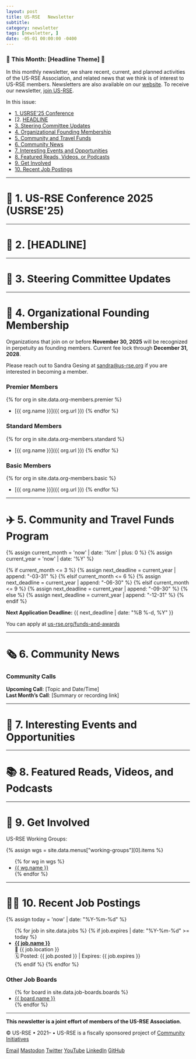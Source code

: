 ```yaml
---
layout: post
title: US-RSE   Newsletter
subtitle:  
category: newsletter
tags: [newsletter, ]
date: -05-01 00:00:00 -0400
---
```


<a name="top"></a>

### 💜 This Month: [Headline Theme] 💜

In this monthly newsletter, we share recent, current, and planned activities of the US-RSE Association, and related news that we think is of interest to US-RSE members. Newsletters are also available on our [website](https://us-rse.org/newsletters/). To receive our newsletter, [join US-RSE](https://us-rse.org/join/).

In this issue:
* [1. USRSE'25 Conference](#conference2025)
* [2. [HEADLINE](#headline)
* [3. Steering Committee Updates](#sc-update)
* [4. Organizational Founding Membership](#orgmember)
* [5. Community and Travel Funds](#community-funds)
* [6. Community News](#news)
* [7. Interesting Events and Opportunities](#events)
* [8. Featured Reads, Videos, or Podcasts](#reads)
* [9. Get Involved](#involved)
* [10. Recent Job Postings](#jobs)

-----------------

<a name="conference2025"></a>
# 🔔 **1. US-RSE Conference 2025 (USRSE'25)**

<!-- Update with current announcements -->

-----------------

<a name="headline"></a>
# 💟 **2. [HEADLINE]**

<!-- Monthly headline/highlight -->

-----------------

<a name="sc-update"></a>
# 🛞 **3. Steering Committee Updates**

<!-- Key SC activities, decisions, funding news -->

-----------------

<a name="orgmember"></a>
# 🤝 **4. Organizational Founding Membership**

Organizations that join on or before **November 30, 2025** will be recognized in perpetuity as founding members. Current fee lock through **December 31, 2028**.

Please reach out to Sandra Gesing at [sandra@us-rse.org](mailto:sandra@us-rse.org) if you are interested in becoming a member.

### Premier Members
{% for org in site.data.org-members.premier %}
- [{{ org.name }}]({{ org.url }})
{% endfor %}

### Standard Members
{% for org in site.data.org-members.standard %}
- [{{ org.name }}]({{ org.url }})
{% endfor %}

### Basic Members
{% for org in site.data.org-members.basic %}
- [{{ org.name }}]({{ org.url }})
{% endfor %}

-----------------

<a name="community-funds"></a>
# ✈️ **5. Community and Travel Funds Program**

{% assign current_month = 'now' | date: '%m' | plus: 0 %}
{% assign current_year = 'now' | date: '%Y' %}

{% if current_month <= 3 %}
  {% assign next_deadline = current_year | append: "-03-31" %}
{% elsif current_month <= 6 %}
  {% assign next_deadline = current_year | append: "-06-30" %}
{% elsif current_month <= 9 %}
  {% assign next_deadline = current_year | append: "-09-30" %}
{% else %}
  {% assign next_deadline = current_year | append: "-12-31" %}
{% endif %}

<div class="alert alert-primary" role="alert">
  <strong>Next Application Deadline:</strong> {{ next_deadline | date: "%B %-d, %Y" }}
</div>

You can apply at [us-rse.org/funds-and-awards](https://us-rse.org/funds-and-awards/)

-----------------

<a name="news"></a>
# 🗞️ **6. Community News**

### **Community Calls**

**Upcoming Call**: [Topic and Date/Time]  
**Last Month’s Call**: [Summary or recording link]

-----------------

<a name="events"></a>
# 👀 **7. Interesting Events and Opportunities**

<!-- Include {% include event-box.html %} or opportunity-box -->

-----------------

<a name="reads"></a>
# 📚 **8. Featured Reads, Videos, and Podcasts**

<!-- Add new articles, papers, or podcast highlights -->

-----------------

<a name="involved"></a>
# 🏃 **9. Get Involved**

US-RSE Working Groups:

{% assign wgs = site.data.menus["working-groups"][0].items %}
<ul>
{% for wg in wgs %}
  <li><a href="{{ site.baseurl }}/{{ wg.link }}">{{ wg.name }}</a></li>
{% endfor %}
</ul>

-----------------

<a name="jobs"></a>
# 🧑‍💼 **10. Recent Job Postings**

{% assign today = 'now' | date: "%Y-%m-%d" %}
<ul>
{% for job in site.data.jobs %}
  {% if job.expires | date: "%Y-%m-%d" >= today %}
    <li>
      <strong><a href="{{ job.url }}" target="_blank" rel="noopener">{{ job.name }}</a></strong><br>
      📍 {{ job.location }}<br>
      🗓️ Posted: {{ job.posted }} | Expires: {{ job.expires }}
    </li>
  {% endif %}
{% endfor %}
</ul>

### Other Job Boards

<ul>
{% for board in site.data.job-boards.boards %}
  <li><a href="{{ board.url }}" target="_blank">{{ board.name }}</a></li>
{% endfor %}
</ul>

-----------------

**This newsletter is a joint effort of members of the US-RSE Association.**

© US-RSE • 2021– • US-RSE is a fiscally sponsored project of [Community Initiatives](http://communityin.org/)

[Email](mailto:contact@us-rse.org) [Mastodon](https://fosstodon.org/@us_rse) [Twitter](https://twitter.com/us_rse) [YouTube](https://youtube.com/@us_rse) [LinkedIn](https://linkedin.com/company/us-rse/) [GitHub](https://github.com/USRSE)
